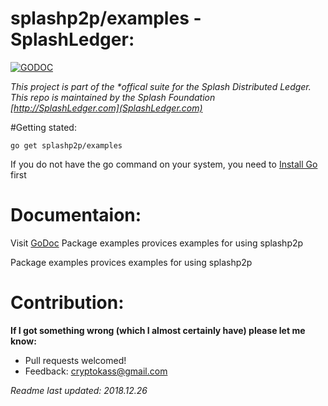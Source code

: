 # splashp2p/examples - SplashLedger:
[![GODOC](https://godoc.org/github.com/CryptoKass/splashp2p/examples?status.svg)](https://godoc.org/github.com/CryptoKass/splashp2p/examples)

*This project is part of the \*offical suite for the Splash Distributed Ledger. This repo is maintained by the Splash Foundation [http://SplashLedger.com](SplashLedger.com)*

#Getting stated:
```shell
go get splashp2p/examples
```
If you do not have the go command on your system, you need to [Install Go](http://golang.org/doc/install) first

# Documentaion:
Visit [GoDoc](https://godoc.org/github.com/CryptoKass/splashp2p/examples) 
Package examples provices examples for using splashp2p

Package examples provices examples for using splashp2p




# Contribution: 
**If I got something wrong (which I almost certainly have) please let me know:**
- Pull requests welcomed!
- Feedback: cryptokass@gmail.com

*Readme last updated: 2018.12.26*
